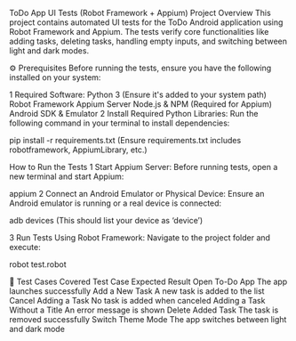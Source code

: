 ToDo App UI Tests (Robot Framework + Appium)
Project Overview
This project contains automated UI tests for the ToDo Android application using Robot Framework and Appium. The tests verify core functionalities like adding tasks, deleting tasks, handling empty inputs, and switching between light and dark modes.

⚙ Prerequisites
Before running the tests, ensure you have the following installed on your system:

1️ Required Software:
Python 3 (Ensure it's added to your system path)
Robot Framework
Appium Server
Node.js & NPM (Required for Appium)
Android SDK & Emulator
2️ Install Required Python Libraries:
Run the following command in your terminal to install dependencies:


pip install -r requirements.txt
(Ensure requirements.txt includes robotframework, AppiumLibrary, etc.)

 How to Run the Tests
1️ Start Appium Server:
Before running tests, open a new terminal and start Appium:



appium
2️ Connect an Android Emulator or Physical Device:
Ensure an Android emulator is running or a real device is connected:


adb devices
(This should list your device as ‘device’)

3️ Run Tests Using Robot Framework:
Navigate to the project folder and execute:

robot test.robot


📝 Test Cases Covered
Test Case	Expected Result
Open To-Do App	The app launches successfully
Add a New Task	A new task is added to the list
Cancel Adding a Task	No task is added when canceled
Adding a Task Without a Title	An error message is shown
Delete Added Task	The task is removed successfully
Switch Theme Mode	The app switches between light and dark mode
